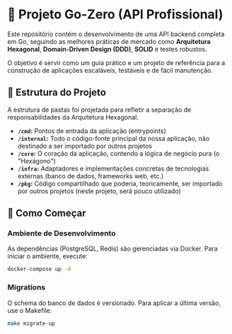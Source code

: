 # 🚀 Projeto Go-Zero (API Profissional)

Este repositório contém o desenvolvimento de uma API backend completa em Go, seguindo as melhores práticas de mercado como **Arquitetura Hexagonal**, **Domain-Driven Design (DDD)**, **SOLID** e testes robustos.

O objetivo é servir como um guia prático e um projeto de referência para a construção de aplicações escaláveis, testáveis e de fácil manutenção.

## 📁 Estrutura do Projeto

A estrutura de pastas foi projetada para refletir a separação de responsabilidades da Arquitetura Hexagonal.

- **`/cmd`:** Pontos de entrada da aplicação (entrypoints)
- **`/internal`:** Todo o código-fonte principal da nossa aplicação, não destinado a ser importado por outros projetos
- **`/core`:** O coração da aplicação, contendo a lógica de negócio pura (o "Hexágono")
- **`/infra`:** Adaptadores e implementações concretas de tecnologias externas (banco de dados, frameworks web, etc.)
- **`/pkg`:** Código compartilhado que poderia, teoricamente, ser importado por outros projetos (neste projeto, será pouco utilizado)

## 🚀 Como Começar

### Ambiente de Desenvolvimento
As dependências (PostgreSQL, Redis) são gerenciadas via Docker. Para iniciar o ambiente, execute:

```bash
docker-compose up -d
```

### Migrations
O schema do banco de dados é versionado. Para aplicar a última versão, use o Makefile:

```bash
make migrate-up
```
